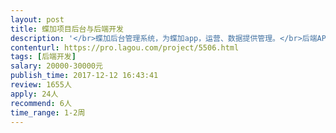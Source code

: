 ```yaml
---                
layout: post       
title: 蝶加项目后台与后端开发           
description: '</br>蝶加后台管理系统，为蝶加app，运营、数据提供管理。</br>后端API开发，为蝶加app、蝶加后台管理系统提供API服务支持。</br>'     
contenturl: https://pro.lagou.com/project/5506.html      
tags: [后端开发]            
salary: 20000-30000元          
publish_time: 2017-12-12 16:43:41         
review: 1655人                   
apply: 24人                   
recommend: 6人                   
time_range: 1-2周              
---                 
```

